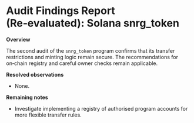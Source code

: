 # Audit Findings Report (Re‑evaluated): Solana snrg_token

**Overview**

The second audit of the `snrg_token` program confirms that its transfer restrictions and minting logic remain secure.  The recommendations for on‑chain registry and careful owner checks remain applicable.

**Resolved observations**

- None.

**Remaining notes**

- Investigate implementing a registry of authorised program accounts for more flexible transfer rules.